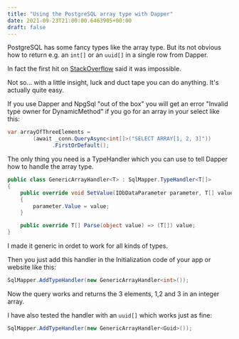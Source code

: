 ```yaml
---
title: "Using the PostgreSQL array type with Dapper"
date: 2021-09-23T21:00:00.6463905+00:00
draft: false
---
```

PostgreSQL has some fancy types like the array type. But its not obvious how to return e.g. an `int[]` or an `uuid[]` in a single row from Dapper.

In fact the first hit on [StackOverflow](https://stackoverflow.com/questions/62915756/how-to-deserialize-array-using-dapper/69179355#69179355) said it was impossible.

Not so... with a little insight, luck and duct tape you can do anything. It's actually quite easy.

If you use Dapper and NpgSql "out of the box" you will get an error "Invalid type owner for DynamicMethod" if you go for an array in your select like this:

```csharp
var arrayOfThreeElements =  
        (await _conn.QueryAsync<int[]>("SELECT ARRAY[1, 2, 3]"))                  
              .FirstOrDefault();
```

The only thing you need is a TypeHandler which you can use to tell Dapper how to handle the array type.

```csharp
public class GenericArrayHandler<T> : SqlMapper.TypeHandler<T[]>
{
    public override void SetValue(IDbDataParameter parameter, T[] value)
    {
        parameter.Value = value;
    }

    public override T[] Parse(object value) => (T[]) value;
}
```

I made it generic in ordet to work for all kinds of types.

Then you just add this handler in the Initialization code of your app or website like this:

```csharp
SqlMapper.AddTypeHandler(new GenericArrayHandler<int>());
```

Now the query works and returns the 3 elements, 1,2 and 3 in an integer array.

I have also tested the handler with an `uuid[]` which works just as fine:

```csharp
SqlMapper.AddTypeHandler(new GenericArrayHandler<Guid>());
```


